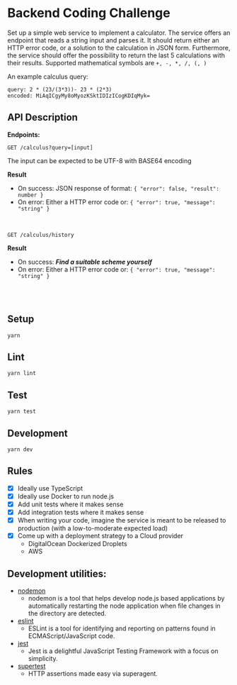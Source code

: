 # Backend Coding Challenge
Set up a simple web service to implement a calculator. The service offers an endpoint that reads a string input and parses it. It should return either an HTTP error code, or a solution to the calculation in JSON form. Furthermore, the service should offer the possibility to return the last 5 calculations with their results.
Supported mathematical symbols are `+, -, *, /, (, )`

An example calculus query:
```
query: 2 * (23/(3*3))- 23 * (2*3)
encoded: MiAqICgyMy8oMyozKSktIDIzICogKDIqMyk=
```

## API Description

**Endpoints:**
```
GET /calculus?query=[input]
```

The input can be expected to be UTF-8 with BASE64 encoding

**Result** 
* On success: JSON response of format: `{ "error": false, "result": number }`
* On error: Either a HTTP error code or: `{ "error": true, "message": "string" }`
<br />

```
GET /calculus/history
```

**Result**
* On success: ___Find a suitable scheme yourself___
* On error: Either a HTTP error code or: `{ "error": true, "message": "string" }`

<br />
<br />

## Setup
```
yarn
```

## Lint
```
yarn lint
```

## Test
```
yarn test
```

## Development
```
yarn dev
```

## Rules
- [x] Ideally use TypeScript
- [x] Ideally use Docker to run node.js
- [x] Add unit tests where it makes sense
- [x] Add integration tests where it makes sense
- [x] When writing your code, imagine the service is meant to be released to production (with a low-to-moderate expected load)
- [x] Come up with a deployment strategy to a Cloud provider
  - DigitalOcean Dockerized Droplets
  - AWS


## Development utilities:
* [nodemon](https://www.npmjs.com/package/nodemon)
  * nodemon is a tool that helps develop node.js based applications by automatically restarting the node application when file changes in the directory are detected.
* [eslint](https://www.npmjs.com/package/eslint)
  * ESLint is a tool for identifying and reporting on patterns found in ECMAScript/JavaScript code.
* [jest](https://www.npmjs.com/package/jest)
  * Jest is a delightful JavaScript Testing Framework with a focus on simplicity.
* [supertest](https://www.npmjs.com/package/supertest)
  * HTTP assertions made easy via superagent.